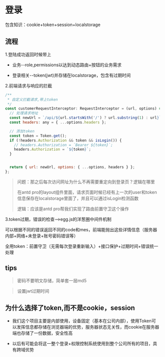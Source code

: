 # 登录

包含知识：cookie+token+session+localstorage



## 流程

1.登陆成功返回时候带上

- 业务--role,permissions以达到动态路由+按钮的业务需求

- 登录相关--token(jwt)并存储在localstorage，包含有过期时间

2.前端请求与响应的拦截

```javascript
/**
 * 自定义拦截请求,带上token
 */
const customerRequestInterceptor: RequestInterceptor = (url, options) => {
  // 处理请求地址
  const newUrl = `/api/${url.startsWith('/') ? url.substring(1) : url}`;
  const headers: any = { ...options.headers };

  // 添加token
  const token = Token.get();
  if (!headers.Authorization && token && isLogin()) {
    // headers.Authorization = `Bearer ${token}`;
    headers.Authorization = `${token}`;
  }


  return { url: newUrl, options: { ...options, headers } };
};
```

> 问题：那之后每次访问网址为什么不再需要重定向到登录页？逻辑在哪里
> 
> 
> 
> 在antd pro的layout组件里面，请求页面时候已经有上一次的user和token信息保存在localstorage里面了，并且可以通过isLogin检测函数
> 
> 逻辑：应该是antd pro帮我们实现了路由前置守卫这个操作



3.token过期，错误的检查-->egg.js的洋葱圈中间件机制

可以根据不同的错误返回不同的code和mes，前端能抛出这些详情信息（服务器内部+网络+未登录+账号密码错误等）

全用token：前置守卫（无需每次登录重新输入）+接口保护+过期时间+错误统一处理

## tips

> 密码不要明文存储，简单套一层md5



> 设置jwt过期时间





## 为什么选择了token,而不是cookie，session

- 我们这个项目主要是内部使用，设备固定（基本在公司内部），使用Token可以发挥信息都存储在浏览器端的优势，服务器状态无关性，而cookie在服务器端也存储了一份数据，安全性高

- 以后有可能会将这一整个登录+权限控制系统使用到整个公司所有的项目，具有跨域优势